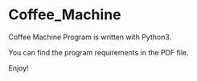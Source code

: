 # Coffee_Machine
Coffee Machine Program is written with Python3.

You can find the program requirements in the PDF file. 

Enjoy! 
